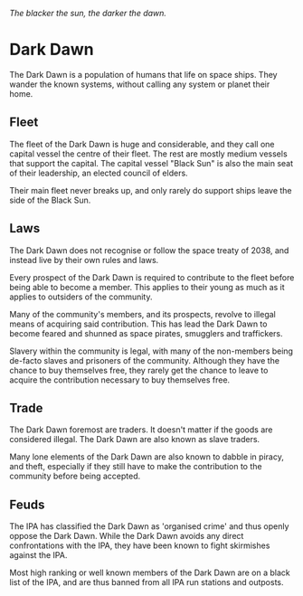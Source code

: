 _The blacker the sun, the darker the dawn._

# Dark Dawn

The Dark Dawn is a population of humans that life on space ships. They wander
the known systems, without calling any system or planet their home.

## Fleet

The fleet of the Dark Dawn is huge and considerable, and they call one capital
vessel the centre of their fleet. The rest are mostly medium vessels that
support the capital. The capital vessel "Black Sun" is also the main seat of
their leadership, an elected council of elders.

Their main fleet never breaks up, and only rarely do support ships leave the
side of the Black Sun.

## Laws

The Dark Dawn does not recognise or follow the space treaty of 2038, and instead
live by their own rules and laws.

Every prospect of the Dark Dawn is required to contribute to the fleet before
being able to become a member. This applies to their young as much as it applies
to outsiders of the community.

Many of the community's members, and its prospects, revolve to illegal means of
acquiring said contribution. This has lead the Dark Dawn to become feared and
shunned as space pirates, smugglers and traffickers.

Slavery within the community is legal, with many of the non-members being
de-facto slaves and prisoners of the community. Although they have the chance
to buy themselves free, they rarely get the chance to leave to acquire the
contribution necessary to buy themselves free.

## Trade

The Dark Dawn foremost are traders. It doesn't matter if the goods are
considered illegal. The Dark Dawn are also known as slave traders.

Many lone elements of the Dark Dawn are also known to dabble in piracy, and
theft, especially if they still have to make the contribution to the community
before being accepted.

## Feuds

The IPA has classified the Dark Dawn as 'organised crime' and thus openly oppose
the Dark Dawn. While the Dark Dawn avoids any direct confrontations with the
IPA, they have been known to fight skirmishes against the IPA.

Most high ranking or well known members of the Dark Dawn are on a black list of
the IPA, and are thus banned from all IPA run stations and outposts.
